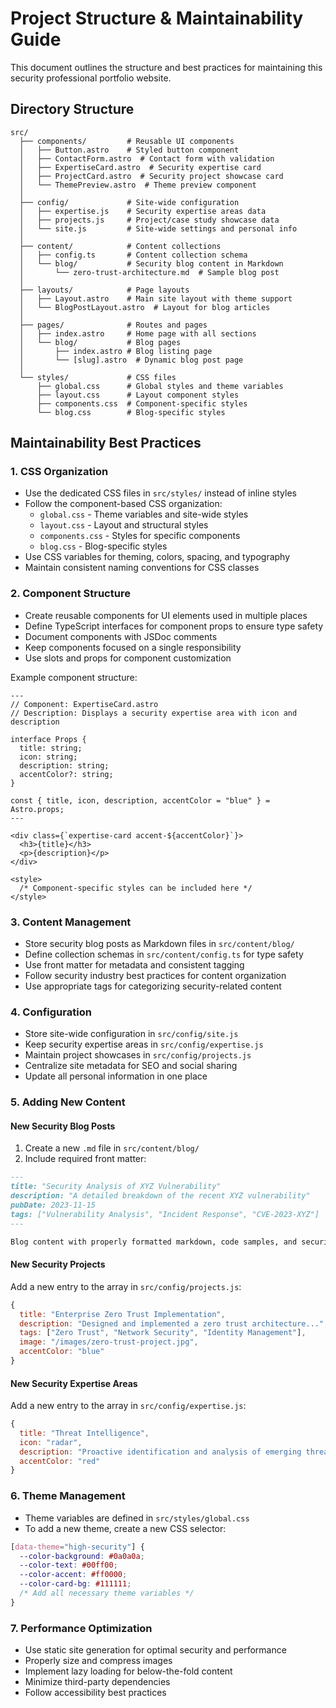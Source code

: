 # Project Structure & Maintainability Guide

This document outlines the structure and best practices for maintaining this security professional portfolio website.

## Directory Structure

```
src/
  ├── components/         # Reusable UI components
  │   ├── Button.astro    # Styled button component
  │   ├── ContactForm.astro  # Contact form with validation
  │   ├── ExpertiseCard.astro  # Security expertise card 
  │   ├── ProjectCard.astro  # Security project showcase card
  │   └── ThemePreview.astro  # Theme preview component
  │
  ├── config/             # Site-wide configuration
  │   ├── expertise.js    # Security expertise areas data
  │   ├── projects.js     # Project/case study showcase data
  │   └── site.js         # Site-wide settings and personal info
  │
  ├── content/            # Content collections
  │   ├── config.ts       # Content collection schema
  │   └── blog/           # Security blog content in Markdown
  │       └── zero-trust-architecture.md  # Sample blog post
  │
  ├── layouts/            # Page layouts
  │   ├── Layout.astro    # Main site layout with theme support
  │   └── BlogPostLayout.astro  # Layout for blog articles
  │
  ├── pages/              # Routes and pages
  │   ├── index.astro     # Home page with all sections
  │   └── blog/           # Blog pages
  │       ├── index.astro # Blog listing page
  │       └── [slug].astro  # Dynamic blog post page
  │
  └── styles/             # CSS files
      ├── global.css      # Global styles and theme variables
      ├── layout.css      # Layout component styles
      ├── components.css  # Component-specific styles
      └── blog.css        # Blog-specific styles
```

## Maintainability Best Practices

### 1. CSS Organization

- Use the dedicated CSS files in `src/styles/` instead of inline styles
- Follow the component-based CSS organization:
  - `global.css` - Theme variables and site-wide styles
  - `layout.css` - Layout and structural styles
  - `components.css` - Styles for specific components
  - `blog.css` - Blog-specific styles
- Use CSS variables for theming, colors, spacing, and typography
- Maintain consistent naming conventions for CSS classes

### 2. Component Structure

- Create reusable components for UI elements used in multiple places
- Define TypeScript interfaces for component props to ensure type safety
- Document components with JSDoc comments
- Keep components focused on a single responsibility
- Use slots and props for component customization

Example component structure:
```astro
---
// Component: ExpertiseCard.astro
// Description: Displays a security expertise area with icon and description

interface Props {
  title: string;
  icon: string;
  description: string;
  accentColor?: string;
}

const { title, icon, description, accentColor = "blue" } = Astro.props;
---

<div class={`expertise-card accent-${accentColor}`}>
  <h3>{title}</h3>
  <p>{description}</p>
</div>

<style>
  /* Component-specific styles can be included here */
</style>
```

### 3. Content Management

- Store security blog posts as Markdown files in `src/content/blog/`
- Define collection schemas in `src/content/config.ts` for type safety
- Use front matter for metadata and consistent tagging
- Follow security industry best practices for content organization
- Use appropriate tags for categorizing security-related content

### 4. Configuration

- Store site-wide configuration in `src/config/site.js`
- Keep security expertise areas in `src/config/expertise.js`
- Maintain project showcases in `src/config/projects.js`
- Centralize site metadata for SEO and social sharing
- Update all personal information in one place

### 5. Adding New Content

#### New Security Blog Posts

1. Create a new `.md` file in `src/content/blog/`
2. Include required front matter:
```md
---
title: "Security Analysis of XYZ Vulnerability"
description: "A detailed breakdown of the recent XYZ vulnerability"
pubDate: 2023-11-15
tags: ["Vulnerability Analysis", "Incident Response", "CVE-2023-XYZ"]
---

Blog content with properly formatted markdown, code samples, and security recommendations.
```

#### New Security Projects

Add a new entry to the array in `src/config/projects.js`:
```javascript
{
  title: "Enterprise Zero Trust Implementation",
  description: "Designed and implemented a zero trust architecture...",
  tags: ["Zero Trust", "Network Security", "Identity Management"],
  image: "/images/zero-trust-project.jpg",
  accentColor: "blue"
}
```

#### New Security Expertise Areas

Add a new entry to the array in `src/config/expertise.js`:
```javascript
{
  title: "Threat Intelligence",
  icon: "radar",
  description: "Proactive identification and analysis of emerging threats...",
  accentColor: "red"
}
```

### 6. Theme Management

- Theme variables are defined in `src/styles/global.css`
- To add a new theme, create a new CSS selector:
```css
[data-theme="high-security"] {
  --color-background: #0a0a0a;
  --color-text: #00ff00;
  --color-accent: #ff0000;
  --color-card-bg: #111111;
  /* Add all necessary theme variables */
}
```

### 7. Performance Optimization

- Use static site generation for optimal security and performance
- Properly size and compress images
- Implement lazy loading for below-the-fold content
- Minimize third-party dependencies
- Follow accessibility best practices
